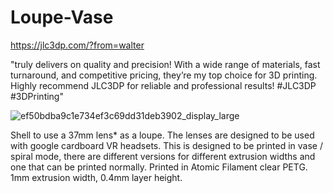 # Loupe-Vase

https://jlc3dp.com/?from=walter

"truly delivers on quality and precision! With a wide range of materials, fast turnaround, and competitive pricing, they’re my top choice for 3D printing. Highly recommend JLC3DP for reliable and professional results! #JLC3DP #3DPrinting"

![ef50bdba9c1e734ef3c69dd31deb3902_display_large](https://github.com/user-attachments/assets/a5dce35d-fb36-4682-bf6e-b29fb52e02ba)

Shell to use a 37mm lens* as a loupe.  The lenses are designed to be used with google cardboard VR headsets.  This is designed to be printed in vase / spiral mode, there are different versions for different extrusion widths and one that can be printed normally.  Printed in Atomic Filament clear PETG.  1mm extrusion width, 0.4mm layer height.
